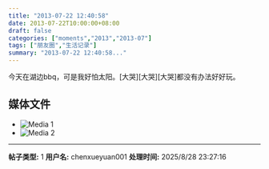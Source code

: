 ```yaml
---
title: "2013-07-22 12:40:58"
date: 2013-07-22T10:00:00+08:00
draft: false
categories: ["moments","2013","2013-07"]
tags: ["朋友圈","生活记录"]
summary: "2013-07-22 12:40:58..."
---
```


今天在湖边bbq，可是我好怕太阳。[大哭][大哭][大哭]都没有办法好好玩。

## 媒体文件

- ![Media 1](/Moments/photos/2013-07-22/201307221240580.jpg)
- ![Media 2](/Moments/photos/2013-07-22/201307221240581.jpg)

---

**帖子类型:** 1
**用户名:** chenxueyuan001
**处理时间:** 2025/8/28 23:27:16